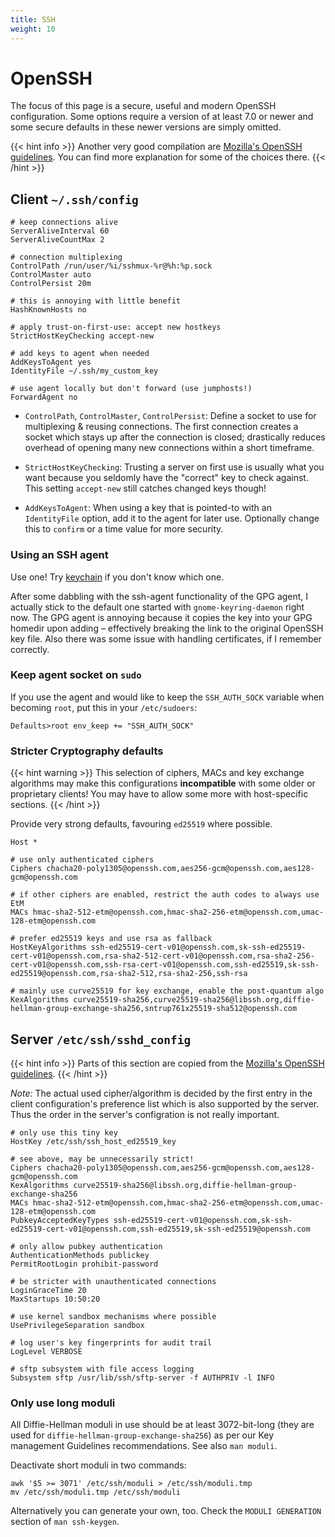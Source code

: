 ```yaml
---
title: SSH
weight: 10
---
```


# OpenSSH

The focus of this page is a secure, useful and modern OpenSSH configuration.
Some options require a version of at least 7.0 or newer and some secure defaults
in these newer versions are simply omitted.

{{< hint info >}}
Another very good compilation are [Mozilla's OpenSSH guidelines](https://infosec.mozilla.org/guidelines/openssh).
You can find more explanation for some of the choices there.
{{< /hint >}}

## Client `~/.ssh/config`

```
# keep connections alive
ServerAliveInterval 60
ServerAliveCountMax 2

# connection multiplexing
ControlPath /run/user/%i/sshmux-%r@%h:%p.sock
ControlMaster auto
ControlPersist 20m

# this is annoying with little benefit
HashKnownHosts no

# apply trust-on-first-use: accept new hostkeys
StrictHostKeyChecking accept-new

# add keys to agent when needed
AddKeysToAgent yes
IdentityFile ~/.ssh/my_custom_key

# use agent locally but don't forward (use jumphosts!)
ForwardAgent no
```

* `ControlPath`, `ControlMaster`, `ControlPersist`: Define a socket to use for multiplexing & reusing connections.
  The first connection creates a socket which stays up after the connection is closed; drastically reduces overhead
  of opening many new connections within a short timeframe.

* `StrictHostKeyChecking`: Trusting a server on first use is usually what you want because you seldomly
  have the "correct" key to check against. This setting `accept-new` still catches changed keys though!
  
* `AddKeysToAgent`: When using a key that is pointed-to with an `IdentityFile` option, add it to the agent
  for later use. Optionally change this to `confirm` or a time value for more security.

### Using an SSH agent

Use one! Try [keychain](https://www.funtoo.org/Keychain) if you don't know which one.

After some dabbling with the ssh-agent functionality of the GPG agent, I actually stick
to the default one started with `gnome-keyring-daemon` right now. The GPG agent is annoying
because it copies the key into your GPG homedir upon adding – effectively breaking the link
to the original OpenSSH key file. Also there was some issue with handling certificates, if
I remember correctly.

### Keep agent socket on `sudo`

If you use the agent and would like to keep the `SSH_AUTH_SOCK` variable when
becoming `root`, put this in your `/etc/sudoers`:

    Defaults>root env_keep += "SSH_AUTH_SOCK"

### Stricter Cryptography defaults

{{< hint warning >}}
This selection of ciphers, MACs and key exchange algorithms may make this
configurations **incompatible** with some older or proprietary clients! You may
have to allow some more with host-specific sections.
{{< /hint >}}

Provide very strong defaults, favouring `ed25519` where possible.

```
Host *

# use only authenticated ciphers
Ciphers chacha20-poly1305@openssh.com,aes256-gcm@openssh.com,aes128-gcm@openssh.com

# if other ciphers are enabled, restrict the auth codes to always use EtM
MACs hmac-sha2-512-etm@openssh.com,hmac-sha2-256-etm@openssh.com,umac-128-etm@openssh.com

# prefer ed25519 keys and use rsa as fallback
HostKeyAlgorithms ssh-ed25519-cert-v01@openssh.com,sk-ssh-ed25519-cert-v01@openssh.com,rsa-sha2-512-cert-v01@openssh.com,rsa-sha2-256-cert-v01@openssh.com,ssh-rsa-cert-v01@openssh.com,ssh-ed25519,sk-ssh-ed25519@openssh.com,rsa-sha2-512,rsa-sha2-256,ssh-rsa

# mainly use curve25519 for key exchange, enable the post-quantum algo
KexAlgorithms curve25519-sha256,curve25519-sha256@libssh.org,diffie-hellman-group-exchange-sha256,sntrup761x25519-sha512@openssh.com
```


## Server `/etc/ssh/sshd_config`

{{< hint info >}}
Parts of this section are copied from the [Mozilla's OpenSSH guidelines](https://infosec.mozilla.org/guidelines/openssh).
{{< /hint >}}

*Note:* The actual used cipher/algorithm is decided by the first entry in the
client configuration's preference list which is also supported by the server.
Thus the order in the server's configration is not really important.

```
# only use this tiny key
HostKey /etc/ssh/ssh_host_ed25519_key

# see above, may be unnecessarily strict!
Ciphers chacha20-poly1305@openssh.com,aes256-gcm@openssh.com,aes128-gcm@openssh.com
KexAlgorithms curve25519-sha256@libssh.org,diffie-hellman-group-exchange-sha256
MACs hmac-sha2-512-etm@openssh.com,hmac-sha2-256-etm@openssh.com,umac-128-etm@openssh.com
PubkeyAcceptedKeyTypes ssh-ed25519-cert-v01@openssh.com,sk-ssh-ed25519-cert-v01@openssh.com,ssh-ed25519,sk-ssh-ed25519@openssh.com

# only allow pubkey authentication
AuthenticationMethods publickey
PermitRootLogin prohibit-password

# be stricter with unauthenticated connections
LoginGraceTime 20
MaxStartups 10:50:20

# use kernel sandbox mechanisms where possible
UsePrivilegeSeparation sandbox

# log user's key fingerprints for audit trail
LogLevel VERBOSE

# sftp subsystem with file access logging
Subsystem sftp /usr/lib/ssh/sftp-server -f AUTHPRIV -l INFO
```

### Only use long moduli

All Diffie-Hellman moduli in use should be at least 3072-bit-long (they are used for
`diffie-hellman-group-exchange-sha256`) as per our Key management Guidelines recommendations.
See also `man moduli`.

Deactivate short moduli in two commands:

    awk '$5 >= 3071' /etc/ssh/moduli > /etc/ssh/moduli.tmp
    mv /etc/ssh/moduli.tmp /etc/ssh/moduli
    
Alternatively you can generate your own, too. Check the `MODULI GENERATION` section
of `man ssh-keygen`.
